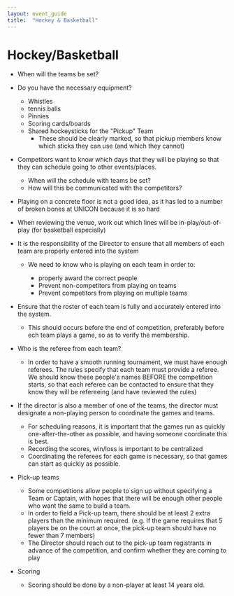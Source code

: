 ```yaml
---
layout: event_guide
title:  "Hockey & Basketball"
---
```


# Hockey/Basketball

* When will the teams be set?

* Do you have the necessary equipment?

    * Whistles
    * tennis balls
    * Pinnies
    * Scoring cards/boards
    * Shared hockeysticks for the "Pickup" Team
        * These should be clearly marked, so that pickup members know which sticks they can use (and which they cannot)

* Competitors want to know which days that they will be playing so that they can schedule going to other events/places.

    * When will the schedule with teams be set?
    * How will this be communicated with the competitors?

* Playing on a concrete floor is not a good idea, as it has led to a number of broken bones at UNICON because it is so hard

* When reviewing the venue, work out which lines will be in-play/out-of-play (for basketball especially)

* It is the responsibility of the Director to ensure that all members of each team are properly entered into the system

    * We need to know who is playing on each team in order to:

        * properly award the correct people
        * Prevent non-competitors from playing on teams
        * Prevent competitors from playing on multiple teams

* Ensure that the roster of each team is fully and accurately entered into the system.

    * This should occurs before the end of competition, preferably before ech team plays a game, so as to verify the membership.

* Who is the referee from each team?

    * In order to have a smooth running tournament, we must have enough referees. The rules specify that each team must provide a referee. We should know these people's names BEFORE the competition starts, so that each referee can be contacted to ensure that they know they will be refereeing (and have reviewed the rules)

* If the director is also a member of one of the teams, the director must designate a non-playing person to coordinate the games and teams.
    * For scheduling reasons, it is important that the games run as quickly one-after-the-other as possible, and having someone coordinate this is best.
    * Recording the scores, win/loss is important to be centralized
    * Coordinating the referees for each game is necessary, so that games can start as quickly as possible.

* Pick-up teams

    * Some competitions allow people to sign up without specifying a Team or Captain, with hopes that there will be enough other people who want the same to build a team.
    * In order to field a Pick-up team, there should be at least 2 extra players than the minimum required. (e.g. If the game requires that 5 players be on the court at once, the pick-up team should have no fewer than 7 members)
    * The Director should reach out to the pick-up team registrants in advance of the competition, and confirm whether they are coming to play

* Scoring

    * Scoring should be done by a non-player at least 14 years old.
